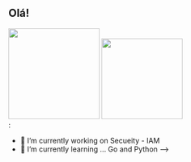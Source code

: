 ## Olá!
 <div>
  <img height="180em" src="https://github-readme-stats.vercel.app/api?username=JuanCsrl&show_icons=true&theme=dracula&include_all_commits=true&count_private=true"/>
  <img height="160em" src="https://github-readme-stats.vercel.app/api/top-langs/?username=JuanCsrl&layout=compact&langs_count=7&theme=dracula"/>
</div>:

- 🔭 I’m currently working on Secueity - IAM
- 🌱 I’m currently learning ... Go and Python
-->

